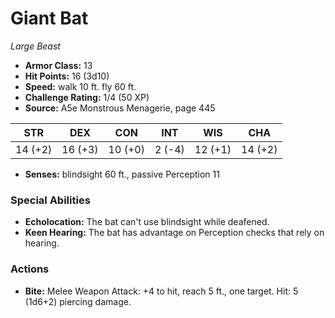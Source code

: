 # Giant Bat

*Large* *Beast*

- **Armor Class:** 13
- **Hit Points:** 16 (3d10)
- **Speed:** walk 10 ft. fly 60 ft.
- **Challenge Rating:** 1/4 (50 XP)
- **Source:** A5e Monstrous Menagerie, page 445

| STR | DEX | CON | INT | WIS | CHA |
| --- | --- | --- | --- | --- | --- |
| 14 (+2) | 16 (+3) | 10 (+0) | 2 (-4) | 12 (+1) | 14 (+2) |

- **Senses:** blindsight 60 ft., passive Perception 11

### Special Abilities

- **Echolocation:** The bat can't use blindsight while deafened.
- **Keen Hearing:** The bat has advantage on Perception checks that rely on hearing.

### Actions

- **Bite:** Melee Weapon Attack: +4 to hit, reach 5 ft., one target. Hit: 5 (1d6+2) piercing damage.



